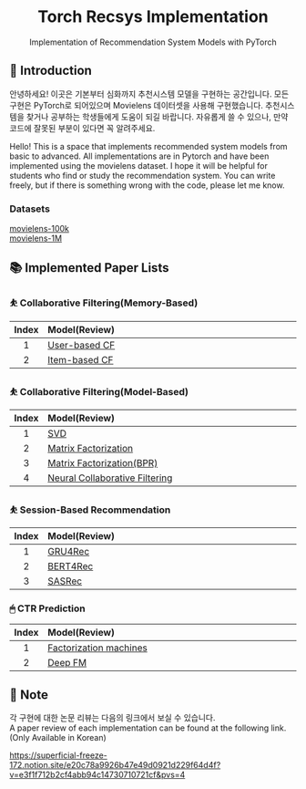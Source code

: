 # <div align="center"> Torch Recsys Implementation </div>

<div align="center"> Implementation of Recommendation System Models with PyTorch </div>

## 🤗 Introduction

안녕하세요! 이곳은 기본부터 심화까지 추천시스템 모델을 구현하는 공간입니다. 모든 구현은 PyTorch로 되어있으며 Movielens 데이터셋을 사용해 구현했습니다. 추천시스템을 찾거나 공부하는 학생들에게 도움이 되길 바랍니다. 자유롭게 쓸 수 있으나, 만약 코드에 잘못된 부분이 있다면 꼭 알려주세요.<br>

Hello! This is a space that implements recommended system models from basic to advanced. All implementations are in Pytorch and have been implemented using the movielens dataset. I hope it will be helpful for students who find or study the recommendation system. You can write freely, but if there is something wrong with the code, please let me know.<br>

### Datasets
[movielens-100k](https://grouplens.org/datasets/movielens/100k/)<br>
[movielens-1M](https://grouplens.org/datasets/movielens/1M/)<br>

## 📚 Implemented Paper Lists
### ⛹️ Collaborative Filtering(Memory-Based)
|Index|Model(Review)　　　　　　　　　　　　　　　　　　　　　　　|HR       |nDCG     |AUC      |RMSE      |
|:---:|:---------------------------------------------|:-------:|:-------:|:-------:|:-------:|
|1    |[User-based CF]()|         |         |         |         |
|2    |[Item-based CF]()|         |         |         |         |

### ⛹️ Collaborative Filtering(Model-Based)
|Index|Model(Review)　　　　　　　　　　　　　　　　　　　　　　　|HR       |nDCG     |AUC      |RMSE      |
|:---:|:---------------------------------------------|:-------:|:-------:|:-------:|:-------:|
|1    |[SVD]() |         |         |         |         |
|2    |[Matrix Factorization]() |         |         |         |         |
|3    |[Matrix Factorization(BPR)]() |         |         |         |         |
|4    |[Neural Collaborative Filtering]() |         |         |         |         |


### ⛹️ Session-Based Recommendation
|Index|Model(Review)　　　　　　　　　　　　　　　　　　　　　　　|HR       |nDCG     |MRR      |
|:---:|:---------------------------------------------|:-------:|:-------:|:-------:|
|1    |[GRU4Rec]()|         |         |         |
|2    |[BERT4Rec]()|         |         |         |
|3    |[SASRec]()|         |         |         |

### 🖱 CTR Prediction
|Index|Model(Review)　　　　　　　　　　　　　　　　　　　　　　　|RMSE     |F1       |AUC      |LogLoss  |
|:---:|:---------------------------------------------|:-------:|:-------:|:-------:|:-------:|
|1    |[Factorization machines](https://superficial-freeze-172.notion.site/Factorization-machines-85debc8b650a40f39156be320ec46a47?pvs=4)|         |         |         |         |
|2    |[Deep FM](https://superficial-freeze-172.notion.site/DeepFM-a-factorization-machine-based-neural-network-for-CTR-prediction-5891d516dbad413fb0da3e834c10771c?pvs=4)|         |         |         |         |

## 🔔 Note
각 구현에 대한 논문 리뷰는 다음의 링크에서 보실 수 있습니다.<br>
A paper review of each implementation can be found at the following link. (Only Available in Korean) <br>

https://superficial-freeze-172.notion.site/e20c78a9926b47e49d0921d229f64d4f?v=e3f1f712b2cf4abb94c14730710721cf&pvs=4
